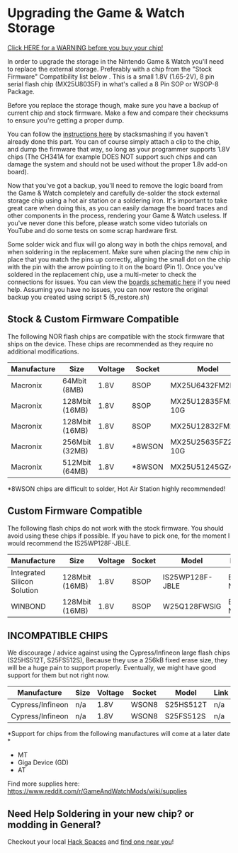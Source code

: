 # Upgrading the Game & Watch Storage

[Click HERE for a WARNING before you buy your chip!](https://www.reddit.com/r/GameAndWatchMods/comments/oppfs8/warning_for_those_of_you_buying_flash_chips/)

In order to upgrade the storage in the Nintendo Game & Watch you'll need to replace the external storage. Preferably with a chip from the "Stock Firmware" Compatibility list below . This is a small 1.8V (1.65-2V), 8 pin serial flash chip (MX25U8035F) in what's called a 8 Pin SOP or WSOP-8 Package.

Before you replace the storage though, make sure you have a backup of current chip and stock firmware. Make a few and compare their checksums to ensure you're getting a proper dump.

You can follow the [instructions here](https://github.com/ghidraninja/game-and-watch-backup) by stacksmashing if you haven't already done this part. You can of course simply attach a clip to the chip, and dump the firmware that way, so long as your programmer supports 1.8V chips (The CH341A for example DOES NOT support such chips and can damage the system and should not be used without the proper 1.8v add-on board).

Now that you've got a backup, you'll need to remove the logic board from the Game & Watch completely and carefully de-solder the stock external storage chip using a hot air station or a soldering iron. It's important to take great care when doing this, as you can easily damage the board traces and other components in the process, rendering your Game & Watch useless. If you've never done this before, please watch some video tutorials on YouTube and do some tests on some scrap hardware first.

Some solder wick and flux will go along way in both the chips removal, and when soldering in the replacement. Make sure when placing the new chip in place that you match the pins up correctly, aligning the small dot on the chip with the pin with the arrow pointing to it on the board (Pin 1). Once you've soldered in the replacement chip, use a multi-meter to check the connections for issues. You can view the [boards schematic here](https://github.com/Upcycle-Electronics/game-and-watch-hardware) if you need help. Assuming you have no issues, you can now restore the original backup you created using script 5 (5_restore.sh)

## Stock & Custom Firmware Compatible

The following NOR flash chips are compatible with the stock firmware that ships on the device. These chips are recommended as they require no additional modifications.

| Manufacture | Size           | Voltage | Socket | Model              | Link    |           |
| ----------- | -------------- | ------- | ------ | ------------------ | ------- | --------- |
| Macronix    | 64Mbit (8MB)   | 1.8V    | 8SOP   | MX25U6432FM2I02    | BUY NOW | IN STOCK! |
| Macronix    | 128Mbit (16MB) | 1.8V    | 8SOP   | MX25U12835FM2I-10G | BUY NOW | IN STOCK! |
| Macronix    | 128Mbit (16MB) | 1.8V    | 8SOP   | MX25U12832FM2I02   | BUY NOW | IN STOCK! |
| Macronix    | 256Mbit (32MB) | 1.8V    | *8WSON | MX25U25635FZ2I-10G | BUY NOW | IN STOCK! |
| Macronix    | 512Mbit (64MB) | 1.8V    | *8WSON | MX25U51245GZ4I00   | BUY NOW | IN STOCK! |
*8WSON chips are difficult to solder, Hot Air Station highly recommended!

## Custom Firmware Compatible

The following flash chips do not work with the stock firmware. You should avoid using these chips if possible. If you have to pick one, for the moment I would recommend the IS25WP128F-JBLE.

| Manufacture                 | Size           | Voltage | Socket | Model           | Link    |           |
| --------------------------- | -------------- | ------- | ------ | --------------- | ------- | --------- |
| Integrated Silicon Solution | 128Mbit (16MB) | 1.8V    | 8SOP   | IS25WP128F-JBLE | BUY NOW | IN STOCK! |
| WINBOND                     | 128Mbit (16MB) | 1.8V    | 8SOP   | W25Q128FWSIG    | BUY NOW |

## INCOMPATIBLE CHIPS

We discourage / advice against using the Cypress/Infineon large flash chips (S25HS512T, S25FS512S), Because they use a 256kB fixed erase size, they will be a huge pain to support properly. Eventually, we might have good support for them but not right now.


| Manufacture      | Size | Voltage | Socket | Model     | Link |
| ---------------- | ---- | ------- | ------ | --------- | ---- |
| Cypress/Infineon | n/a  | 1.8V    | WSON8  | S25HS512T | n/a  |
| Cypress/Infineon | n/a  | 1.8V    | WSON8  | S25FS512S | n/a  |
*Support for chips from the following manufactures will come at a later date *

+ MT
+ Giga Device (GD)
+ AT

Find more supplies here:
https://www.reddit.com/r/GameAndWatchMods/wiki/supplies

## Need Help Soldering in your new chip? or modding in General?

Checkout your local [Hack Spaces](https://en.wikipedia.org/wiki/Hackerspace) and [find one near you](https://wiki.hackerspaces.org/List_of_Hacker_Spaces)!

